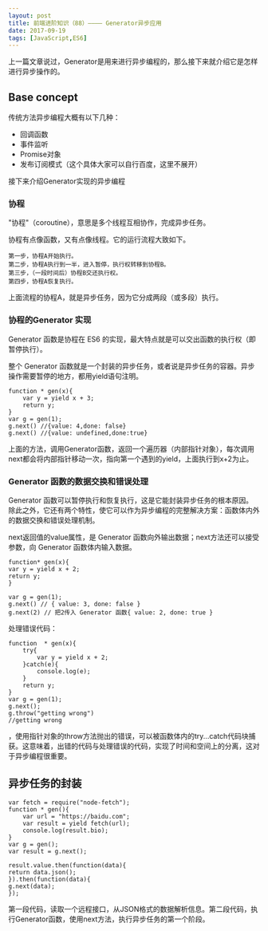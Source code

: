 ```yaml
---
layout: post
title: 前端进阶知识（88）———— Generator异步应用
date: 2017-09-19
tags: [JavaScript,ES6]
---
```


上一篇文章说过，Generator是用来进行异步编程的，那么接下来就介绍它是怎样进行异步操作的。

## Base concept 

传统方法异步编程大概有以下几种：

- 回调函数
- 事件监听 
- Promise对象
- 发布订阅模式（这个具体大家可以自行百度，这里不展开）

接下来介绍Generator实现的异步编程

### 协程

"协程"（coroutine），意思是多个线程互相协作，完成异步任务。

协程有点像函数，又有点像线程。它的运行流程大致如下。

    第一步，协程A开始执行。
    第二步，协程A执行到一半，进入暂停，执行权转移到协程B。
    第三步，（一段时间后）协程B交还执行权。
    第四步，协程A恢复执行。

上面流程的协程A，就是异步任务，因为它分成两段（或多段）执行。

### 协程的Generator 实现

Generator 函数是协程在 ES6 的实现，最大特点就是可以交出函数的执行权（即暂停执行）。

整个 Generator 函数就是一个封装的异步任务，或者说是异步任务的容器。异步操作需要暂停的地方，都用yield语句注明。

    function * gen(x){
        var y = yield x + 3;
        return y;
    }
    var g = gen(1);
    g.next() //{value: 4,done: false}
    g.next() //{value: undefined,done:true}

上面的方法，调用Generator函数，返回一个遍历器（内部指针对象），每次调用next都会将内部指针移动一次，指向第一个遇到的yield，上面执行到x+2为止。

### Generator 函数的数据交换和错误处理

Generator 函数可以暂停执行和恢复执行，这是它能封装异步任务的根本原因。除此之外，它还有两个特性，使它可以作为异步编程的完整解决方案：函数体内外的数据交换和错误处理机制。

next返回值的value属性，是 Generator 函数向外输出数据；next方法还可以接受参数，向 Generator 函数体内输入数据。

    function* gen(x){
    var y = yield x + 2;
    return y;
    }

    var g = gen(1);
    g.next() // { value: 3, done: false }
    g.next(2) // 把2传入 Generator 函数{ value: 2, done: true }

处理错误代码：

    function  * gen(x){
        try{
            var y = yield x + 2;
        }catch(e){
            console.log(e);
        }
        return y;
    }
    var g = gen(1);
    g.next();
    g.throw("getting wrong")
    //getting wrong

，使用指针对象的throw方法抛出的错误，可以被函数体内的try...catch代码块捕获。这意味着，出错的代码与处理错误的代码，实现了时间和空间上的分离，这对于异步编程很重要。

## 异步任务的封装

    var fetch = require("node-fetch");
    function * gen(){
        var url = "https://baidu.com";
        var result = yield fetch(url);
        console.log(result.bio);
    }
    var g = gen();
    var result = g.next();

    result.value.then(function(data){
    return data.json();
    }).then(function(data){
    g.next(data);
    });

第一段代码，读取一个远程接口，从JSON格式的数据解析信息。第二段代码，执行Generator函数，使用next方法，执行异步任务的第一个阶段。





